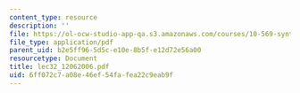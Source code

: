 ```yaml
---
content_type: resource
description: ''
file: https://ol-ocw-studio-app-qa.s3.amazonaws.com/courses/10-569-synthesis-of-polymers-fall-2006/6ff072c7a08e46ef54fafea22c9eab9f_lec32_12062006.pdf
file_type: application/pdf
parent_uid: b2e5ff96-5d5c-e10e-8b5f-e12d72e56a00
resourcetype: Document
title: lec32_12062006.pdf
uid: 6ff072c7-a08e-46ef-54fa-fea22c9eab9f
---
```

